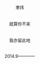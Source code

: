<html>
<head>
     <title>
     <meta charset=utf-8>
     </title>     
     </head>
     <body>
     <br>
     <br>
     <br>
     <br>
     <br>
     <br>
     <br>
     <br>
     <br>
     <br>
     <br>
     <br>
    <center> 聿炜</center><br>
    <center> 就算你不来</center><br>
    <center> 我亦留此地</center><br>
    <center> 2014.9————</center><br>
     </body>
     </html>
     
     
